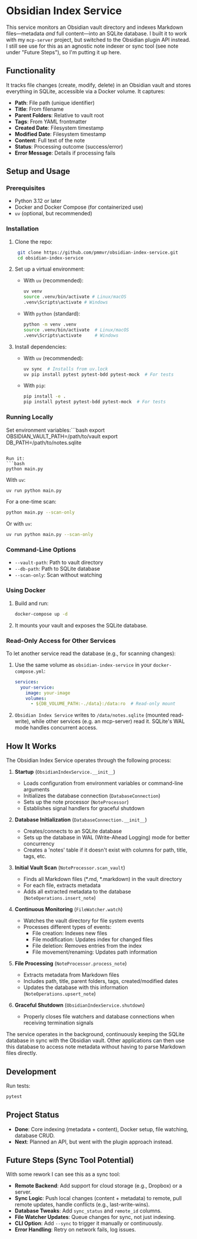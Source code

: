 # Obsidian Index Service

This service monitors an Obsidian vault directory and indexes Markdown files—metadata *and* full content—into an SQLite database. I built it to work with my `mcp-server` project, but switched to the Obsidian plugin API instead. I still see use for this as an agnostic note indexer or sync tool (see note under "Future Steps"), so I'm putting it up here.

## Functionality

It tracks file changes (create, modify, delete) in an Obsidian vault and stores everything in SQLite, accessible via a Docker volume. It captures:
- **Path**: File path (unique identifier)
- **Title**: From filename
- **Parent Folders**: Relative to vault root
- **Tags**: From YAML frontmatter
- **Created Date**: Filesystem timestamp
- **Modified Date**: Filesystem timestamp
- **Content**: Full text of the note
- **Status**: Processing outcome (success/error)
- **Error Message**: Details if processing fails

## Setup and Usage

### Prerequisites
- Python 3.12 or later
- Docker and Docker Compose (for containerized use)
- `uv` (optional, but recommended)


### Installation
1. Clone the repo:
   ```bash
    git clone https://github.com/pmmvr/obsidian-index-service.git
    cd obsidian-index-service
   ```

2. Set up a virtual environment:
   - With `uv` (recommended):
     ```bash
     uv venv
     source .venv/bin/activate # Linux/macOS
     .venv\Scripts\activate # Windows
     ```

   - With `python` (standard):
     ```bash
     python -m venv .venv
     source .venv/bin/activate  # Linux/macOS
     .venv\Scripts\activate     # Windows
     ```

3. Install dependencies:
   - With `uv` (recommended):
     ```bash
     uv sync  # Installs from uv.lock
     uv pip install pytest pytest-bdd pytest-mock  # For tests
     ```
   - With `pip`:
     ```bash
     pip install -e .
     pip install pytest pytest-bdd pytest-mock  # For tests
     ```

### Running Locally
Set environment variables:```bash
export OBSIDIAN_VAULT_PATH=/path/to/vault
export DB_PATH=/path/to/notes.sqlite
```

Run it:
```bash
python main.py
```

With `uv`:
```bash
uv run python main.py
```

For a one-time scan:
```bash
python main.py --scan-only
```

Or with `uv`:
```bash
uv run python main.py --scan-only
```

### Command-Line Options
- `--vault-path`: Path to vault directory
- `--db-path`: Path to SQLite database
- `--scan-only`: Scan without watching

### Using Docker
1. Build and run:
   ```bash
   docker-compose up -d
   ```
2. It mounts your vault and exposes the SQLite database.

### Read-Only Access for Other Services
To let another service read the database (e.g., for scanning changes):
1. Use the same volume as `obsidian-index-service` in your `docker-compose.yml`:
   ```yaml
   services:
     your-service:
       image: your-image
       volumes:
         - ${DB_VOLUME_PATH:-./data}:/data:ro  # Read-only mount
   ```
2. `Obsidian Index Service` writes to `/data/notes.sqlite` (mounted read-write), while other services (e.g. an mcp-server) read it. SQLite's WAL mode handles concurrent access.


## How It Works

The Obsidian Index Service operates through the following process:
1. **Startup** (`ObsidianIndexService.__init__`)
   - Loads configuration from environment variables or command-line arguments
   - Initializes the database connection (`DatabaseConnection`)
   - Sets up the note processor (`NoteProcessor`)
   - Establishes signal handlers for graceful shutdown

2. **Database Initialization** (`DatabaseConnection.__init__`)
   - Creates/connects to an SQLite database
   - Sets up the database in WAL (Write-Ahead Logging) mode for better concurrency
   - Creates a 'notes' table if it doesn't exist with columns for path, title, tags, etc.

3. **Initial Vault Scan** (`NoteProcessor.scan_vault`)
   - Finds all Markdown files (*.md, *.markdown) in the vault directory
   - For each file, extracts metadata
   - Adds all extracted metadata to the database (`NoteOperations.insert_note`)

4. **Continuous Monitoring** (`FileWatcher.watch`)
   - Watches the vault directory for file system events
   - Processes different types of events:
     - File creation: Indexes new files
     - File modification: Updates index for changed files
     - File deletion: Removes entries from the index
     - File movement/renaming: Updates path information

5. **File Processing** (`NoteProcessor.process_note`)
   - Extracts metadata from Markdown files
   - Includes path, title, parent folders, tags, created/modified dates
   - Updates the database with this information (`NoteOperations.upsert_note`)

6. **Graceful Shutdown** (`ObsidianIndexService.shutdown`)
   - Properly closes file watchers and database connections when receiving termination signals

The service operates in the background, continuously keeping the SQLite database in sync with the Obsidian vault. Other applications can then use this database to access note metadata without having to parse Markdown files directly.

## Development
Run tests:
```bash
pytest
```

## Project Status
- **Done**: Core indexing (metadata + content), Docker setup, file watching, database CRUD.
- **Next**: Planned an API, but went with the plugin approach instead.

## Future Steps (Sync Tool Potential)
With some rework I can see this as a sync tool:
- **Remote Backend**: Add support for cloud storage (e.g., Dropbox) or a server.
- **Sync Logic**: Push local changes (content + metadata) to remote, pull remote updates, handle conflicts (e.g., last-write-wins).
- **Database Tweaks**: Add `sync_status` and `remote_id` columns.
- **File Watcher Updates**: Queue changes for sync, not just indexing.
- **CLI Option**: Add `--sync` to trigger it manually or continuously.
- **Error Handling**: Retry on network fails, log issues.

